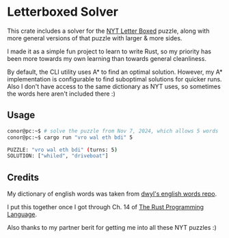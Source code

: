 # Letterboxed Solver

This crate includes a solver for the [NYT Letter Boxed](https://www.nytimes.com/puzzles/letter-boxed) puzzle, along
with more general versions of that puzzle with larger & more sides.

I made it as a simple fun project to learn to write Rust, so
my priority has been more towards my own learning than towards
general cleanliness.  

By default, the CLI utility uses A* to find an optimal solution. However, my A* implementation is configurable to
find suboptimal solutions for quicker runs.
Also I don't have access to the same dictionary as NYT uses, so sometimes
the words here aren't included there :)

## Usage
```bash
conor@pc:~$ # solve the puzzle from Nov 7, 2024, which allows 5 words
conor@pc:~$ cargo run "vro wal eth bdi" 5

PUZZLE: "vro wal eth bdi" (turns: 5)
SOLUTION: ["whiled", "driveboat"]

```

## Credits
My dictionary of english words was taken from 
[dwyl's english words repo](https://github.com/dwyl/english-words/). 

I put this together once I got through Ch. 14 of 
[The Rust Programming Language](https://doc.rust-lang.org/book/title-page.html).

Also thanks to my partner berit for getting me into all these NYT puzzles :)
